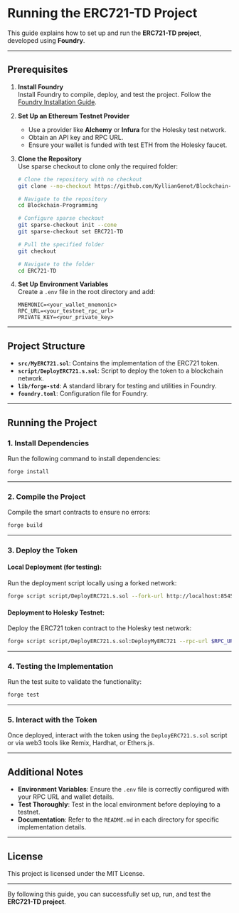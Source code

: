 # Running the ERC721-TD Project

This guide explains how to set up and run the **ERC721-TD project**, developed using **Foundry**.

---

## Prerequisites

1. **Install Foundry**  
   Install Foundry to compile, deploy, and test the project. Follow the [Foundry Installation Guide](https://book.getfoundry.sh/getting-started/installation).

2. **Set Up an Ethereum Testnet Provider**  
   - Use a provider like **Alchemy** or **Infura** for the Holesky test network.  
   - Obtain an API key and RPC URL.  
   - Ensure your wallet is funded with test ETH from the Holesky faucet.

3. **Clone the Repository**  
   Use sparse checkout to clone only the required folder:
   ```bash
   # Clone the repository with no checkout
   git clone --no-checkout https://github.com/KyllianGenot/Blockchain-Programming.git
   
   # Navigate to the repository
   cd Blockchain-Programming
   
   # Configure sparse checkout
   git sparse-checkout init --cone
   git sparse-checkout set ERC721-TD
   
   # Pull the specified folder
   git checkout

   # Navigate to the folder
   cd ERC721-TD
   ```

4. **Set Up Environment Variables**  
   Create a `.env` file in the root directory and add:
   ```env
   MNEMONIC=<your_wallet_mnemonic>
   RPC_URL=<your_testnet_rpc_url>
   PRIVATE_KEY=<your_private_key>
   ```

---

## Project Structure

- **`src/MyERC721.sol`**: Contains the implementation of the ERC721 token.
- **`script/DeployERC721.s.sol`**: Script to deploy the token to a blockchain network.
- **`lib/forge-std`**: A standard library for testing and utilities in Foundry.
- **`foundry.toml`**: Configuration file for Foundry.

---

## Running the Project

### 1. **Install Dependencies**
Run the following command to install dependencies:
```bash
forge install
```

---

### 2. **Compile the Project**
Compile the smart contracts to ensure no errors:
```bash
forge build
```

---

### 3. **Deploy the Token**

#### Local Deployment (for testing):
Run the deployment script locally using a forked network:
```bash
forge script script/DeployERC721.s.sol --fork-url http://localhost:8545 --broadcast
```

#### Deployment to Holesky Testnet:
Deploy the ERC721 token contract to the Holesky test network:
```bash
forge script script/DeployERC721.s.sol:DeployMyERC721 --rpc-url $RPC_URL --broadcast --private-key $PRIVATE_KEY
```

---

### 4. **Testing the Implementation**

Run the test suite to validate the functionality:
```bash
forge test
```

---

### 5. **Interact with the Token**

Once deployed, interact with the token using the `DeployERC721.s.sol` script or via web3 tools like Remix, Hardhat, or Ethers.js.

---

## Additional Notes

- **Environment Variables**: Ensure the `.env` file is correctly configured with your RPC URL and wallet details.
- **Test Thoroughly**: Test in the local environment before deploying to a testnet.
- **Documentation**: Refer to the `README.md` in each directory for specific implementation details.

---

## License
This project is licensed under the MIT License.

---

By following this guide, you can successfully set up, run, and test the **ERC721-TD project**.

